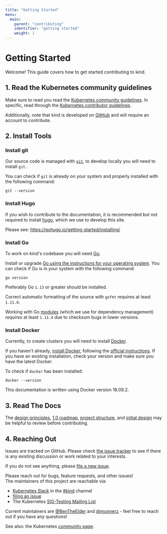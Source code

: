 ```yaml
---
title: "Getting Started"
menu:
  main:
    parent: "contributing"
    identifier: "getting started"
    weight: 1
---
```

# Getting Started

Welcome! This guide covers how to get started contributing to kind.

## 1. Read the Kubernetes community guidelines

Make sure to read you read the [Kubernetes community guidelines][community].
In specific, read through the [Kubernetes contributor guidelines][contributor].

Additionally, note that kind is developed on [GitHub][github] and will require
an account to contribute.

## 2. Install Tools

### Install git

Our source code is managed with [`git`][git], to develop locally you
will need to install `git`.

You can check if `git` is already on your system and properly installed with 
the following command:

```
git --version
```

### Install Hugo

If you wish to contribute to the documentation, it is recommended but not 
required to install [hugo], which we use to develop this site.

Please see: https://gohugo.io/getting-started/installing/


### Install Go

To work on kind's codebase you will need [Go][golang].

Install or upgrade [Go using the instructions for your operating system][golang].
You can check if Go is in your system with the following command:

```
go version
```

Preferably Go `1.13` or greater should be installed. 

Correct automatic formatting of the source with `gofmt` requires at least
`1.11.0`.

Working with Go [modules] (which we use for dependency management) requires at
least `1.11.4` due to checksum bugs in lower versions.

### Install Docker

Currently, to create clusters you will need to install [Docker][docker].

If you haven't already, [install Docker][install docker], following the
[official instructions][install docker].
If you have an existing installation, check your version and make sure you have
the latest Docker.

To check if `docker` has been installed:
```
docker --version
```
This documentation is written using Docker version 18.09.2.

## 3. Read The Docs 

The [design principles], [1.0 roadmap], [project structure], and [initial design]
may be helpful to review before contributing.

## 4. Reaching Out

Issues are tracked on GitHub. Please check [the issue tracker][issues] to see
if there is any existing discussion or work related to your interests.

If you do not see anything, please [file a new issue][file an issue].

Please reach out for bugs, feature requests, and other issues!  
The maintainers of this project are reachable via:

- [Kubernetes Slack] in the [#kind] channel
- [filing an issue][file an issue]
- The Kubernetes [SIG-Testing Mailing List]

Current maintainers are [@BenTheElder] and [@munnerz] - feel free to
reach out if you have any questions!

See also: the Kubernetes [community page].

[git]: https://git-scm.com/
[hugo]: https://gohugo.io
[issues]: https://github.com/kubernetes-sigs/kind/issues
[file an issue]: https://github.com/kubernetes-sigs/kind/issues/new
[design principles]: /docs/design/principles
[1.0 roadmap]: /docs/contributing/1.0-roadmap
[project scope]: /docs/contributing/project-scope
[project structure]: /docs/contributing/project-structure
[initial design]: /docs/design/initial
[github]: https://github.com/
[golang]: https://golang.org/doc/install
[docker]: https://www.docker.com/
[install docker]: https://docs.docker.com/install/#supported-platforms
[community]: https://github.com/kubernetes/community
[contributor]: https://github.com/kubernetes/community/blob/master/contributors/guide/README.md
[Kubernetes Slack]: http://slack.k8s.io/
[#kind]: https://kubernetes.slack.com/messages/CEKK1KTN2/
[@BenTheElder]: https://github.com/BenTheElder
[@munnerz]: https://github.com/munnerz
[community page]: http://kubernetes.io/community/
[modules]: https://github.com/golang/go/wiki/Modules
[SIG-Testing Mailing List]: https://groups.google.com/forum/#!forum/kubernetes-sig-testing
